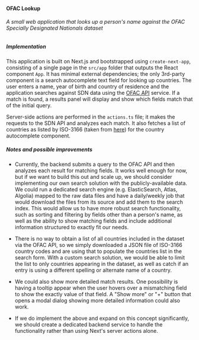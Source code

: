#### OFAC Lookup

###### A small web application that looks up a person's name against the OFAC Specially Designated Nationals dataset

##### Implementation

This application is built on Next.js and bootstrapped using `create-next-app`, consisting of a single page in the `src/app` folder that outputs the React component `App`.
It has minimal external dependencies; the only 3rd-party component is a search autocomplete text field for looking up countries. The user enters a name, year of birth and country of residence and the application searches against SDN data using the [OFAC API](https://ofac-api.com/documentation/v3/index.html) service. If a match is found, a results panel will display and show which fields match that of the initial query.

 Server-side actions are performed in the `actions.ts` file; it makes the requests to the SDN API and analyzes each match. It also fetches a list of countries as listed by ISO-3166 (taken from [here](https://raw.githubusercontent.com/lukes/ISO-3166-Countries-with-Regional-Codes/master/slim-2/slim-2.json)) for the country autocomplete component.

 ##### Notes and possible improvements

 - Currently, the backend submits a query to the OFAC API and then analyzes each result for matching fields. It works well enough for now, but if we want to build this out and scale up, we should consider implementing our own search solution with the publicly-available data. We could run a dedicated search engine (e.g. ElasticSearch, Atlas, Algolia) mapped to the raw data files and have a daily/weekly job that would download the files from its source and add them to the search index. This would allow us to have more robust search functionality, such as sorting and filtering by fields other than a person's name, as well as the ability to show matching fields and include additional information structured to exactly fit our needs.

- There is no way to obtain a list of all countries included in the dataset via the OFAC API, so we simply downloaded a JSON file of ISO-3166 country codes and are using that to populate the countries list in the search form. With a custom search solution, we would be able to limit the list to only countries appearing in the dataset, as well as catch if an entry is using a different spelling or alternate name of a country.

- We could also show more detailed match results. One possibility is having a tooltip appear when the user hovers over a mismatching field to show the exactly value of that field. A "Show more" or "+" button that opens a modal dialog showing more detailed information could also work.

- If we do implement the above and expand on this concept significantly, we should create a dedicated backend service to handle the functionality rather than using Next's server actions alone.